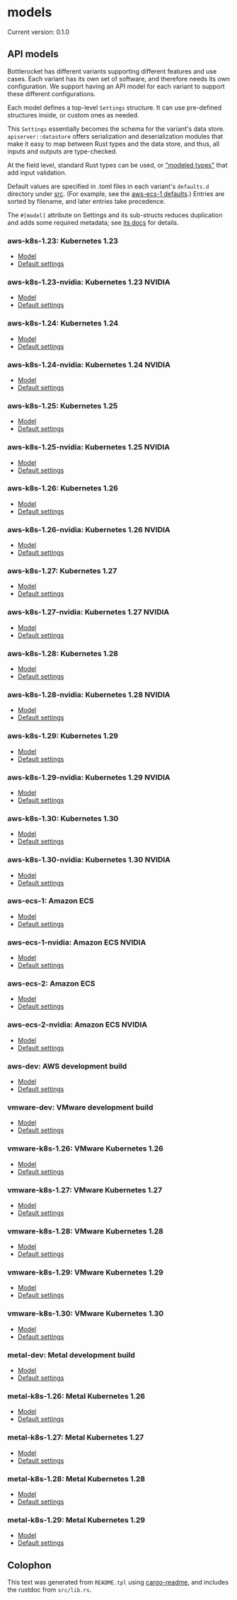 # models

Current version: 0.1.0

## API models

Bottlerocket has different variants supporting different features and use cases.
Each variant has its own set of software, and therefore needs its own configuration.
We support having an API model for each variant to support these different configurations.

Each model defines a top-level `Settings` structure.
It can use pre-defined structures inside, or custom ones as needed.

This `Settings` essentially becomes the schema for the variant's data store.
`apiserver::datastore` offers serialization and deserialization modules that make it easy to map between Rust types and the data store, and thus, all inputs and outputs are type-checked.

At the field level, standard Rust types can be used, or ["modeled types"](src/modeled_types) that add input validation.

Default values are specified in .toml files in each variant's `defaults.d` directory under [src](src).
(For example, see the [aws-ecs-1 defaults](src/aws-ecs-1/defaults.d/).)
Entries are sorted by filename, and later entries take precedence.

The `#[model]` attribute on Settings and its sub-structs reduces duplication and adds some required metadata; see [its docs](model-derive/) for details.

### aws-k8s-1.23: Kubernetes 1.23

* [Model](src/aws-k8s-1.25/mod.rs)
* [Default settings](src/aws-k8s-1.25/defaults.d/)

### aws-k8s-1.23-nvidia: Kubernetes 1.23 NVIDIA

* [Model](src/aws-k8s-1.25-nvidia/mod.rs)
* [Default settings](src/aws-k8s-1.25-nvidia/defaults.d/)

### aws-k8s-1.24: Kubernetes 1.24

* [Model](src/aws-k8s-1.25/mod.rs)
* [Default settings](src/aws-k8s-1.25/defaults.d/)

### aws-k8s-1.24-nvidia: Kubernetes 1.24 NVIDIA

* [Model](src/aws-k8s-1.25-nvidia/mod.rs)
* [Default settings](src/aws-k8s-1.25-nvidia/defaults.d/)

### aws-k8s-1.25: Kubernetes 1.25

* [Model](src/aws-k8s-1.25/mod.rs)
* [Default settings](src/aws-k8s-1.25/defaults.d/)

### aws-k8s-1.25-nvidia: Kubernetes 1.25 NVIDIA

* [Model](src/aws-k8s-1.25-nvidia/mod.rs)
* [Default settings](src/aws-k8s-1.25-nvidia/defaults.d/)

### aws-k8s-1.26: Kubernetes 1.26

* [Model](src/aws-k8s-1.26/mod.rs)
* [Default settings](src/aws-k8s-1.26/defaults.d/)

### aws-k8s-1.26-nvidia: Kubernetes 1.26 NVIDIA

* [Model](src/aws-k8s-1.26-nvidia/mod.rs)
* [Default settings](src/aws-k8s-1.26-nvidia/defaults.d/)

### aws-k8s-1.27: Kubernetes 1.27

* [Model](src/aws-k8s-1.28/mod.rs)
* [Default settings](src/aws-k8s-1.28/defaults.d/)

### aws-k8s-1.27-nvidia: Kubernetes 1.27 NVIDIA

* [Model](src/aws-k8s-1.28-nvidia/mod.rs)
* [Default settings](src/aws-k8s-1.28-nvidia/defaults.d/)

### aws-k8s-1.28: Kubernetes 1.28

* [Model](src/aws-k8s-1.30/mod.rs)
* [Default settings](src/aws-k8s-1.30/defaults.d/)

### aws-k8s-1.28-nvidia: Kubernetes 1.28 NVIDIA

* [Model](src/aws-k8s-1.30-nvidia/mod.rs)
* [Default settings](src/aws-k8s-1.30-nvidia/defaults.d/)

### aws-k8s-1.29: Kubernetes 1.29

* [Model](src/aws-k8s-1.30/mod.rs)
* [Default settings](src/aws-k8s-1.30/defaults.d/)

### aws-k8s-1.29-nvidia: Kubernetes 1.29 NVIDIA

* [Model](src/aws-k8s-1.30-nvidia/mod.rs)
* [Default settings](src/aws-k8s-1.30-nvidia/defaults.d/)

### aws-k8s-1.30: Kubernetes 1.30

* [Model](src/aws-k8s-1.30/mod.rs)
* [Default settings](src/aws-k8s-1.30/defaults.d/)

### aws-k8s-1.30-nvidia: Kubernetes 1.30 NVIDIA

* [Model](src/aws-k8s-1.30-nvidia/mod.rs)
* [Default settings](src/aws-k8s-1.30-nvidia/defaults.d/)

### aws-ecs-1: Amazon ECS

* [Model](src/aws-ecs-1/mod.rs)
* [Default settings](src/aws-ecs-1/defaults.d/)

### aws-ecs-1-nvidia: Amazon ECS NVIDIA

* [Model](src/aws-ecs-1-nvidia/mod.rs)
* [Default settings](src/aws-ecs-1-nvidia/defaults.d/)

### aws-ecs-2: Amazon ECS

* [Model](src/aws-ecs-1/mod.rs)
* [Default settings](src/aws-ecs-1/defaults.d/)

### aws-ecs-2-nvidia: Amazon ECS NVIDIA

* [Model](src/aws-ecs-1-nvidia/mod.rs)
* [Default settings](src/aws-ecs-1-nvidia/defaults.d/)

### aws-dev: AWS development build

* [Model](src/aws-dev/mod.rs)
* [Default settings](src/aws-dev/defaults.d/)

### vmware-dev: VMware development build

* [Model](src/vmware-dev/mod.rs)
* [Default settings](src/vmware-dev/defaults.d/)

### vmware-k8s-1.26: VMware Kubernetes 1.26

* [Model](src/vmware-k8s-1.30/mod.rs)
* [Default settings](src/vmware-k8s-1.30/defaults.d/)

### vmware-k8s-1.27: VMware Kubernetes 1.27

* [Model](src/vmware-k8s-1.30/mod.rs)
* [Default settings](src/vmware-k8s-1.30/defaults.d/)

### vmware-k8s-1.28: VMware Kubernetes 1.28

* [Model](src/vmware-k8s-1.30/mod.rs)
* [Default settings](src/vmware-k8s-1.30/defaults.d/)

### vmware-k8s-1.29: VMware Kubernetes 1.29

* [Model](src/vmware-k8s-1.30/mod.rs)
* [Default settings](src/vmware-k8s-1.30/defaults.d/)

### vmware-k8s-1.30: VMware Kubernetes 1.30

* [Model](src/vmware-k8s-1.30/mod.rs)
* [Default settings](src/vmware-k8s-1.30/defaults.d/)

### metal-dev: Metal development build

* [Model](src/metal-dev/mod.rs)
* [Default settings](src/metal-dev/defaults.d/)

### metal-k8s-1.26: Metal Kubernetes 1.26

* [Model](src/metal-k8s-1.29/mod.rs)
* [Default settings](src/metal-k8s-1.29/defaults.d/)

### metal-k8s-1.27: Metal Kubernetes 1.27

* [Model](src/metal-k8s-1.29/mod.rs)
* [Default settings](src/metal-k8s-1.29/defaults.d/)

### metal-k8s-1.28: Metal Kubernetes 1.28

* [Model](src/metal-k8s-1.29/mod.rs)
* [Default settings](src/metal-k8s-1.29/defaults.d/)

### metal-k8s-1.29: Metal Kubernetes 1.29

* [Model](src/metal-k8s-1.29/mod.rs)
* [Default settings](src/metal-k8s-1.29/defaults.d/)


## Colophon

This text was generated from `README.tpl` using [cargo-readme](https://crates.io/crates/cargo-readme), and includes the rustdoc from `src/lib.rs`.
